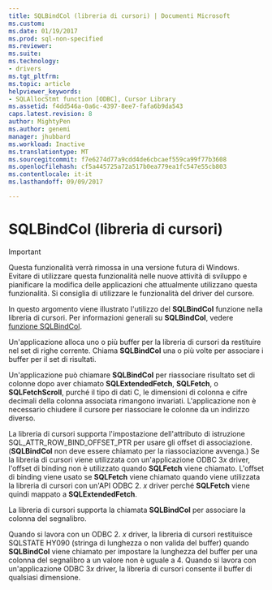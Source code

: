 ```yaml
---
title: SQLBindCol (libreria di cursori) | Documenti Microsoft
ms.custom: 
ms.date: 01/19/2017
ms.prod: sql-non-specified
ms.reviewer: 
ms.suite: 
ms.technology:
- drivers
ms.tgt_pltfrm: 
ms.topic: article
helpviewer_keywords:
- SQLAllocStmt function [ODBC], Cursor Library
ms.assetid: f4dd546a-0a6c-4397-8ee7-fafa6b9da543
caps.latest.revision: 8
author: MightyPen
ms.author: genemi
manager: jhubbard
ms.workload: Inactive
ms.translationtype: MT
ms.sourcegitcommit: f7e6274d77a9cdd4de6cbcaef559ca99f77b3608
ms.openlocfilehash: cf5a445725a72a517b0ea779ea1fc547e55cb803
ms.contentlocale: it-it
ms.lasthandoff: 09/09/2017

---
```

# <a name="sqlbindcol-cursor-library"></a>SQLBindCol (libreria di cursori)
> [!IMPORTANT]  
>  Questa funzionalità verrà rimossa in una versione futura di Windows. Evitare di utilizzare questa funzionalità nelle nuove attività di sviluppo e pianificare la modifica delle applicazioni che attualmente utilizzano questa funzionalità. Si consiglia di utilizzare le funzionalità del driver del cursore.  
  
 In questo argomento viene illustrato l'utilizzo del **SQLBindCol** funzione nella libreria di cursori. Per informazioni generali su **SQLBindCol**, vedere [funzione SQLBindCol](../../../odbc/reference/syntax/sqlbindcol-function.md).  
  
 Un'applicazione alloca uno o più buffer per la libreria di cursori da restituire nel set di righe corrente. Chiama **SQLBindCol** una o più volte per associare i buffer per il set di risultati.  
  
 Un'applicazione può chiamare **SQLBindCol** per riassociare risultato set di colonne dopo aver chiamato **SQLExtendedFetch**, **SQLFetch**, o **SQLFetchScroll**, purché il tipo di dati C, le dimensioni di colonna e cifre decimali della colonna associata rimangono invariati. L'applicazione non è necessario chiudere il cursore per riassociare le colonne da un indirizzo diverso.  
  
 La libreria di cursori supporta l'impostazione dell'attributo di istruzione SQL_ATTR_ROW_BIND_OFFSET_PTR per usare gli offset di associazione. (**SQLBindCol** non deve essere chiamato per la riassociazione avvenga.) Se la libreria di cursori viene utilizzata con un'applicazione ODBC 3*x* driver, l'offset di binding non è utilizzato quando **SQLFetch** viene chiamato. L'offset di binding viene usato se **SQLFetch** viene chiamato quando viene utilizzata la libreria di cursori con un'API ODBC 2. *x* driver perché **SQLFetch** viene quindi mappato a **SQLExtendedFetch**.  
  
 La libreria di cursori supporta la chiamata **SQLBindCol** per associare la colonna del segnalibro.  
  
 Quando si lavora con un ODBC 2. *x* driver, la libreria di cursori restituisce SQLSTATE HY090 (stringa di lunghezza o non valida del buffer) quando **SQLBindCol** viene chiamato per impostare la lunghezza del buffer per una colonna del segnalibro a un valore non è uguale a 4. Quando si lavora con un'applicazione ODBC 3*x* driver, la libreria di cursori consente il buffer di qualsiasi dimensione.

